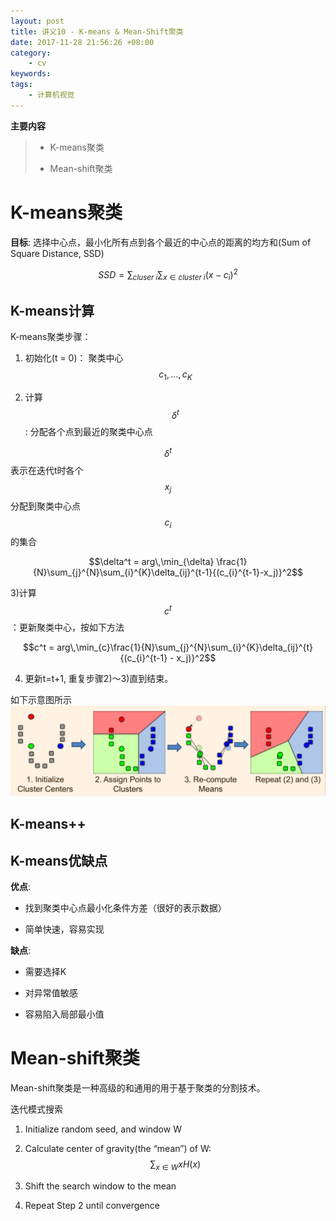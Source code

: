 ```yaml
---
layout: post
title: 讲义10 - K-means & Mean-Shift聚类
date: 2017-11-28 21:56:26 +08:00
category:
    - cv
keywords:
tags:
    - 计算机视觉
---
```


**主要内容**

> - K-means聚类
>
> - Mean-shift聚类

# K-means聚类

**目标**: 选择中心点，最小化所有点到各个最近的中心点的距离的均方和(Sum of Square Distance, SSD)

$$SSD = \sum_{cluser\; i} \sum_{x \in cluster\; i} {(x - c_i)}^2$$

## K-means计算

K-means聚类步骤：

1) 初始化(t = 0)： 聚类中心$$c_1, ..., c_K$$

2) 计算$$\delta^t$$: 分配各个点到最近的聚类中心点

$$\delta^t$$表示在迭代t时各个$$x_j$$分配到聚类中心点$$c_i$$的集合

$$\delta^t = arg\,\min_{\delta} \frac{1}{N}\sum_{j}^{N}\sum_{i}^{K}\delta_{ij}^{t-1}{(c_{i}^{t-1}-x_j)}^2$$

3)计算$$c^t$$：更新聚类中心，按如下方法

$$c^t = arg\,\min_{c}\frac{1}{N}\sum_{j}^{N}\sum_{i}^{K}\delta_{ij}^{t}{(c_{i}^{t-1} - x_j)}^2$$

4) 更新t=t+1, 重复步骤2)～3)直到结束。

如下示意图所示
![k-means-demo](/images/cs131/lec10/k-means-demo.png)

## K-means++

## K-means优缺点

**优点**:

- 找到聚类中心点最小化条件方差（很好的表示数据）

- 简单快速，容易实现

**缺点**:

- 需要选择K

- 对异常值敏感

- 容易陷入局部最小值

# Mean-shift聚类

Mean-shift聚类是一种高级的和通用的用于基于聚类的分割技术。

迭代模式搜索

1. Initialize random seed, and window W

2. Calculate center of gravity(the	“mean”) of W: $$\sum_{x\in W}xH(x)$$

3. Shift the search window to the mean
4. Repeat Step 2 until convergence
